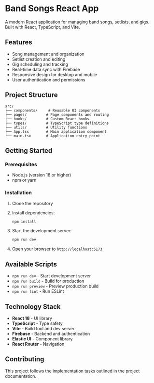 # Band Songs React App

A modern React application for managing band songs, setlists, and gigs. Built with React, TypeScript, and Vite.

## Features

- Song management and organization
- Setlist creation and editing
- Gig scheduling and tracking
- Real-time data sync with Firebase
- Responsive design for desktop and mobile
- User authentication and permissions

## Project Structure

```
src/
├── components/     # Reusable UI components
├── pages/         # Page components and routing
├── hooks/         # Custom React hooks
├── types/         # TypeScript type definitions
├── utils/         # Utility functions
├── App.tsx        # Main application component
└── main.tsx       # Application entry point
```

## Getting Started

### Prerequisites

- Node.js (version 18 or higher)
- npm or yarn

### Installation

1. Clone the repository
2. Install dependencies:

    ```bash
    npm install
    ```

3. Start the development server:

    ```bash
    npm run dev
    ```

4. Open your browser to `http://localhost:5173`

## Available Scripts

- `npm run dev` - Start development server
- `npm run build` - Build for production
- `npm run preview` - Preview production build
- `npm run lint` - Run ESLint

## Technology Stack

- **React 18** - UI library
- **TypeScript** - Type safety
- **Vite** - Build tool and dev server
- **Firebase** - Backend and authentication
- **Elastic UI** - Component library
- **React Router** - Navigation

## Contributing

This project follows the implementation tasks outlined in the project documentation.
